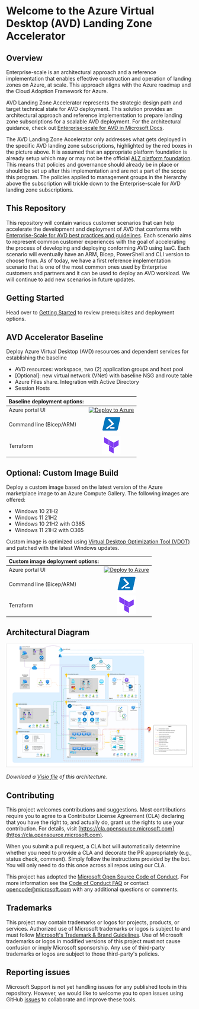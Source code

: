 # Welcome to the Azure Virtual Desktop (AVD) Landing Zone Accelerator


## Overview

Enterprise-scale is an architectural approach and a reference implementation that enables effective construction and operation of landing zones on Azure, at scale. This approach aligns with the Azure roadmap and the Cloud Adoption Framework for Azure.

AVD Landing Zone Accelerator represents the strategic design path and target technical state for AVD deployment. This solution provides an architectural approach and reference implementation to prepare landing zone subscriptions for a scalable AVD deployment. For the architectural guidance, check out [Enterprise-scale for AVD in Microsoft Docs](https://docs.microsoft.com/azure/cloud-adoption-framework/scenarios/wvd/enterprise-scale-landing-zone).

The AVD Landing Zone Accelerator only addresses what gets deployed in the specific AVD landing zone subscriptions, highlighted by the red boxes in the picture above. It is assumed that an appropriate platform foundation is already setup which may or may not be the official [ALZ platform foundation](https://docs.microsoft.com/azure/cloud-adoption-framework/ready/enterprise-scale/implementation#reference-implementation). This means that policies and governance should already be in place or should be set up after this implementation and are not a part of the scope this program. The policies applied to management groups in the hierarchy above the subscription will trickle down to the Enterprise-scale for AVD landing zone subscriptions.

## This Repository

This repository will contain various customer scenarios that can help accelerate the development and deployment of AVD that conforms with [Enterprise-Scale for AVD best practices and guidelines](https://docs.microsoft.com/azure/cloud-adoption-framework/scenarios/wvd/ready). Each scenario aims to represent common customer experiences with the goal of accelerating the process of developing and deploying conforming AVD using IaaC. Each scenario will eventually have an ARM, Bicep, PowerShell and CLI version to choose from.
As of today, we have a first reference implementation scenario that is one of the most common ones used by Enterprise customers and partners and it can be used to deploy an AVD workload. We will continue to add new scenarios in future updates.

## Getting Started

Head over to [Getting Started](/workload/docs/getting-started.md) to review prerequisites and deployment options.

## AVD Accelerator Baseline

Deploy Azure Virtual Desktop (AVD) resources and dependent services for establishing the baseline
- AVD resources: workspace, two (2) application groups and host pool
- [Optional]: new virtual network (VNet) with baseline NSG and route table
- Azure Files share. Integration with Active Directory 
- Session Hosts 


|Baseline deployment options:          |                           |
|:-------------------------------------|:------------------------: |
|Azure portal UI          |[![Deploy to Azure](https://aka.ms/deploytoazurebutton)](https://portal.azure.com/#blade/Microsoft_Azure_CreateUIDef/CustomDeploymentBlade/uri/https%3A%2F%2Fraw.githubusercontent.com%2FAzure%2Favdaccelerator%2Fnttdata-testing%2Fworkload%2Farm%2Fdeploy-baseline.json/uiFormDefinitionUri/https%3A%2F%2Fraw.githubusercontent.com%2FAzure%2Favdaccelerator%2Fnttdata-testing%2Fworkload%2Fportal-ui%2Fportal-ui-baseline.json)      |
|Command line (Bicep/ARM)              |[![Powershell/Azure CLI](./workload/docs/icons/powershell.png)](https://github.com/Azure/avdaccelerator/blob/scaling-plans/workload/bicep/readme.md)          |
|Terraform                             |[![Terraform](./workload/docs/icons/terraform.png)](https://github.com/Azure/avdaccelerator/blob/scaling-plans/workload/terraform/readme.md)                  |

## Optional: Custom Image Build

Deploy a custom image based on the latest version of the Azure marketplace image to an Azure Compute Gallery. The following images are offered: 
 - Windows 10 21H2
 - Windows 11 21H2
 - Windows 10 21H2 with O365
 - Windows 11 21H2 with O365

Custom image is optimized using [Virtual Desktop Optimization Tool (VDOT)](https://github.com/The-Virtual-Desktop-Team/Virtual-Desktop-Optimization-Tool) and patched with the latest Windows updates. 

|Custom image deployment options:      |                           |
|:-------------------------------------|:------------------------: |
|Azure portal UI                       |[![Deploy to Azure](https://aka.ms/deploytoazurebutton)](https://portal.azure.com/#blade/Microsoft_Azure_CreateUIDef/CustomDeploymentBlade/uri/https%3A%2F%2Fraw.githubusercontent.com%2FAzure%2Favdaccelerator%2Fnttdata-testing%2Fworkload%2Farm%2Fdeploy-custom-image.json/uiFormDefinitionUri/https%3A%2F%2Fraw.githubusercontent.com%2FAzure%2Favdaccelerator%2Fnttdata-testing%2Fworkload%2Fportal-ui%2Fportal-ui-custom-image.json)   |
|Command line (Bicep/ARM)              |[![Powershell/Azure CLI](./workload/docs/icons/powershell.png)](https://github.com/Azure/avdaccelerator/blob/scaling-plans/workload/bicep/readme.md)          |
|Terraform                             |[![Terraform](./workload/docs/icons/terraform.png)](https://github.com/Azure/avdaccelerator/blob/scaling-plans/workload/terraform/readme.md)                  |

## Architectural Diagram

![AVD accelerator diagram](./workload/docs/diagrams/avd-accelerator-baseline-architecture.png)

_Download a [Visio file](./workload/docs/diagrams/avd-accelerator-baseline-architecture.vsdx) of this architecture._

## Contributing

This project welcomes contributions and suggestions.  Most contributions require you to agree to a
Contributor License Agreement (CLA) declaring that you have the right to, and actually do, grant us
the rights to use your contribution. For details, visit [https://cla.opensource.microsoft.com](https://cla.opensource.microsoft.com).

When you submit a pull request, a CLA bot will automatically determine whether you need to provide
a CLA and decorate the PR appropriately (e.g., status check, comment). Simply follow the instructions
provided by the bot. You will only need to do this once across all repos using our CLA.

This project has adopted the [Microsoft Open Source Code of Conduct](https://opensource.microsoft.com/codeofconduct/).
For more information see the [Code of Conduct FAQ](https://opensource.microsoft.com/codeofconduct/faq/) or
contact [opencode@microsoft.com](mailto:opencode@microsoft.com) with any additional questions or comments.

## Trademarks

This project may contain trademarks or logos for projects, products, or services. Authorized use of Microsoft
trademarks or logos is subject to and must follow
[Microsoft's Trademark & Brand Guidelines](https://www.microsoft.com/legal/intellectualproperty/trademarks).
Use of Microsoft trademarks or logos in modified versions of this project must not cause confusion or imply Microsoft sponsorship.
Any use of third-party trademarks or logos are subject to those third-party's policies.

## Reporting issues

Microsoft Support is not yet handling issues for any published tools in this repository. However, we would like to welcome you to open issues using GitHub [issues](https://github.com/Azure/avdaccelerator/issues) to collaborate and improve these tools.
